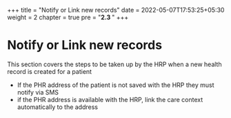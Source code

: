 +++
title = "Notify or Link new records"
date = 2022-05-07T17:53:25+05:30
weight = 2
chapter = true
pre = "<b>2.3 </b>"
+++

# Notify or Link new records

This section covers the steps to be taken up by the HRP when a new health record is created for a patient

- If the PHR address of the patient is not saved with the HRP they must notify via SMS
- if the PHR address is available with the HRP, link the care context automatically to the address 

